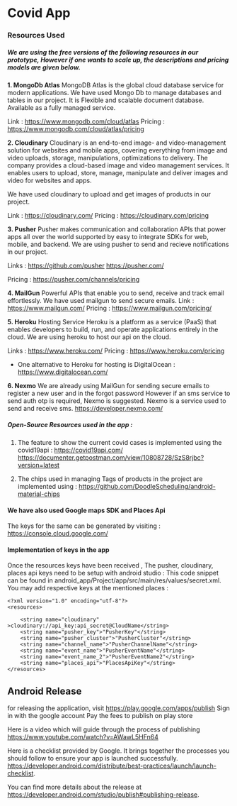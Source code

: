 # Covid App
### Resources Used 

##### We are using the free versions of the following resources in our prototype, However if one wants to scale up, the descriptions and pricing models are given below.

**1. MongoDb Atlas**
MongoDB Atlas is the global cloud database service for modern applications.
We have used Mongo Db to manage databases and tables in our project.
It is Flexible and scalable document database. Available as a fully managed service.

Link :   https://www.mongodb.com/cloud/atlas
Pricing :  https://www.mongodb.com/cloud/atlas/pricing
  

**2. Cloudinary**
Cloudinary is an end-to-end image- and video-management solution for websites and mobile apps, covering everything from image and video uploads, storage, manipulations, optimizations to delivery.
The company provides a cloud-based image and video management services. It enables users to upload, store, manage, manipulate and deliver images and video for websites and apps. 

We have used cloudinary to upload and get images of products in our project.
 
Link : https://cloudinary.com/
Pricing :  https://cloudinary.com/pricing


**3. Pusher**
Pusher makes communication and collaboration APIs that power apps all over the world supported by easy to integrate SDKs for web, mobile, and backend.
We are using pusher to send and recieve notifications in our project.

Links : https://github.com/pusher
https://pusher.com/

Pricing : https://pusher.com/channels/pricing

**4. MailGun**
Powerful APIs that enable you to send, receive and track email effortlessly.
We have used mailgun to send secure emails. 
Link : https://www.mailgun.com/
Pricing : https://www.mailgun.com/pricing/

**5. Heroku**
Hosting Service 
Heroku is a platform as a service (PaaS) that enables developers to build, run, and operate applications entirely in the cloud.
We are using heroku to host our api on the cloud.

Links : https://www.heroku.com/
Pricing : https://www.heroku.com/pricing

* One alternative to Heroku for hosting is DigitalOcean :  https://www.digitalocean.com/ 


**6. Nexmo**
We are already using MailGun for sending secure emails to register a new user and in the forgot password 
However if an sms service to send auth otp is required, Nexmo is suggested.
Nexmo is a service used to send and receive sms.
https://developer.nexmo.com/

##### Open-Source Resources used in the app :

1. The feature to show the current covid cases is implemented using the covid19api :
https://covid19api.com/
https://documenter.getpostman.com/view/10808728/SzS8rjbc?version=latest

2. The chips used in managing Tags of products in the project are implemented using :
https://github.com/DoodleScheduling/android-material-chips

#### We have also used Google maps SDK and Places Api
The keys for the same can be generated by visiting :
https://console.cloud.google.com/

#### Implementation of keys in the app 

Once the resources keys have been received , The pusher, cloudinary, places api keys need to be setup with android studio : 
This code snippet can be found in android_app/Project/app/src/main/res/values/secret.xml. You may add respective keys at the mentioned places : 

```
<?xml version="1.0" encoding="utf-8"?>
<resources>
    
    <string name="cloudinary" >cloudinary://api_key:api_secret@CloudName</string>
    <string name="pusher_key">"PusherKey"</string>
    <string name="pusher_cluster">"PusherCluster"</string>
    <string name="channel_name">"PusherChannelName"</string>
    <string name="event_name">"PusherEventName"</string>
    <string name="event_name_2">"PusherEventName2"</string>
    <string name="places_api">"PlacesApiKey"</string>
</resources>

```


## Android Release 


for releasing the application, visit https://play.google.com/apps/publish
Sign in with the google account 
Pay the fees to publish on play store

Here is a video which will guide through the process of publishing 
https://www.youtube.com/watch?v=AWawL5HFn64

Here is a checklist provided by Google. It brings together the processes you should follow to ensure your app is launched successfully.
https://developer.android.com/distribute/best-practices/launch/launch-checklist. 

You can find more details about the release at https://developer.android.com/studio/publish#publishing-release.










